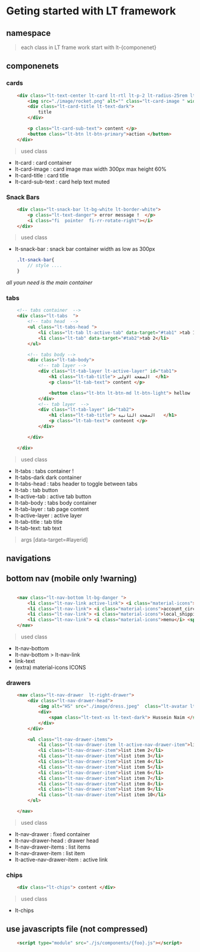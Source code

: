 # Geting started with LT framework

## namespace 

> each class in LT frame work start with lt-{componenet}

## componenets

### cards 

```html
    <div class="lt-text-center lt-card lt-rtl lt-p-2 lt-radius-25rem lt-bg-white lt-o-f-hidden">
        <img src="./image/rocket.png" alt="" class="lt-card-image " width="200">
        <div class="lt-card-title lt-text-dark">
            title
        </div>

        <p class="lt-card-sub-text"> content </p>
        <button class="lt-btn lt-btn-primary">action </button>
    </div>
```
> used class 

* lt-card : card container
* lt-card-image : card image max width 300px max height 60% 
* lt-card-title : card title 
* lt-card-sub-text : card help text muted 

### Snack Bars

```html
    <div class="lt-snack-bar lt-bg-white lt-border-white">
        <p class="lt-text-danger"> error message !  </p>
        <i class="fi  pointer  fi-rr-rotate-right"></i>
    </div>
```
> used class 

* lt-snack-bar : snack bar container width as low as 300px

```scss
    .lt-snack-bar{
        // style ....
    }
```

_all youn need is the main container_

### tabs 

```html
    <!-- tabs container  -->
    <div class="lt-tabs  ">
        <!-- tabs head  -->
        <ul class="lt-tabs-head ">
            <li class="lt-tab lt-active-tab" data-target="#tab1" >tab 1</li>
            <li class="lt-tab" data-target="#tab2">tab 2</li>
        </ul>

        <!-- tabs body -->
        <div class="lt-tab-body">
            <!-- tab layer -->
            <div class="lt-tab-layer lt-active-layer" id="tab1">
                <h1 class="lt-tab-title"> الصفحة الاولى  </h1>
                <p class="lt-tab-text"> content </p>

                <button class="lt-btn lt-btn-md lt-btn-light"> hellow ! </button>
            </div>
            <!-- tab layer  -->
            <div class="lt-tab-layer" id="tab2">
                <h1 class="lt-tab-title"> الصفحة الثانية   </h1>
                <p class="lt-tab-text"> conteont </p>
            </div>

        </div>

    </div>

```
> used class

* lt-tabs : tabs container !
* lt-tabs-dark dark container 
* lt-tabs-head : tabs header to toggle between tabs 
* lt-tab : tab button 
* lt-active-tab : active tab button
* lt-tab-body : tabs body container 
* lt-tab-layer : tab page content 
* lt-active-layer : active layer 
* lt-tab-title : tab title 
* lt-tab-text: tab text 

> args [data-target=#layerid]

## navigations

## bottom nav (mobile only !warning)

```html

    <nav class="lt-nav-bottom lt-bg-danger ">
        <li class="lt-nav-link active-link"> <i class="material-icons">home</i> <span class="link-text"> home </span> </li>
        <li class="lt-nav-link"> <i class="material-icons">account_circle</i> <span class="link-text"> account </span> </li>
        <li class="lt-nav-link"> <i class="material-icons">local_shipping</i> <span class="link-text"> orders </span> </li>
        <li class="lt-nav-link"> <i class="material-icons">menu</i> <span class="link-text"> menu </span> </li>
    </nav>

```

> used class 

* lt-nav-bottom
* lt-nav-bottom > lt-nav-link
* link-text
* (extra) material-icons ICONS


### drawers 

```html
    <nav class="lt-nav-drawer  lt-right-drawer">
        <div class="lt-nav-drawer-head">
            <img alt="HS" src="./image/dress.jpeg"  class="lt-avatar lt-text-white lt-avatar-lg lt-bg-danger" />
            <div> 
                <span class="lt-text-xs lt-text-dark"> Hussein Naim </span>
            </div>
        </div>

        <ul class="lt-nav-drawer-items">
            <li class="lt-nav-drawer-item lt-active-nav-drawer-item">list item 1</li>
            <li class="lt-nav-drawer-item">list item 2</li>
            <li class="lt-nav-drawer-item">list item 3</li>
            <li class="lt-nav-drawer-item">list item 4</li>
            <li class="lt-nav-drawer-item">list item 5</li>
            <li class="lt-nav-drawer-item">list item 6</li>
            <li class="lt-nav-drawer-item">list item 7</li>
            <li class="lt-nav-drawer-item">list item 8</li>
            <li class="lt-nav-drawer-item">list item 9</li>
            <li class="lt-nav-drawer-item">list item 10</li>
        </ul>

    </nav>

```

> used class 

* lt-nav-drawer : fixed container 
* lt-nav-drawer-head : drawer head 
* lt-nav-drawer-items : list items 
* lt-nav-drawer-item : list item
* lt-active-nav-drawer-item : active link 

### chips

```html
    <div class="lt-chips"> content </div>
```

> used class

* lt-chips 

## use javascripts file (not compressed)
```html
    <script type="module" src="./js/components/{foo}.js"></script>
```